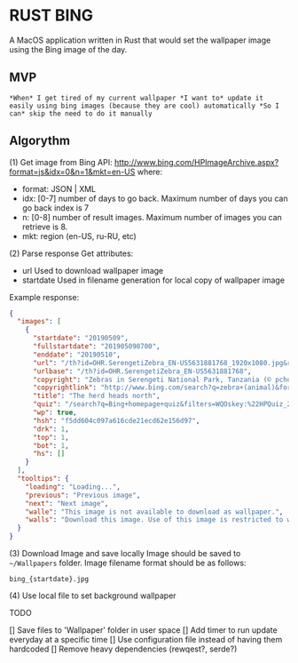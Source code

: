 # RUST BING

A MacOS application written in Rust that would set the wallpaper image using the Bing image of the day.

## MVP

```text
*When* I get tired of my current wallpaper *I want to* update it easily using bing images (because they are cool) automatically *So I can* skip the need to do it manually
```

## Algorythm

(1) Get image from Bing API:
<http://www.bing.com/HPImageArchive.aspx?format=js&idx=0&n=1&mkt=en-US>
where:

* format: JSON | XML
* idx: [0-7] number of days to go back. Maximum number of days you can go back index is 7
* n: [0-8] number of result images. Maximum number of images you can retrieve is 8.
* mkt: region (en-US, ru-RU, etc)

(2) Parse response
Get attributes:

* url
  Used to download wallpaper image
* startdate
  Used in filename generation for local copy of wallpaper image

Example response:

```json
{
  "images": [
    {
      "startdate": "20190509",
      "fullstartdate": "201905090700",
      "enddate": "20190510",
      "url": "/th?id=OHR.SerengetiZebra_EN-US5631881768_1920x1080.jpg&rf=LaDigue_1920x1080.jpg&pid=hp",
      "urlbase": "/th?id=OHR.SerengetiZebra_EN-US5631881768",
      "copyright": "Zebras in Serengeti National Park, Tanzania (© pchoui/Getty Images)",
      "copyrightlink": "http://www.bing.com/search?q=zebra+(animal)&form=hpcapt&filters=HpDate:%2220190509_0700%22",
      "title": "The herd heads north",
      "quiz": "/search?q=Bing+homepage+quiz&filters=WQOskey:%22HPQuiz_20190509_SerengetiZebra%22&FORM=HPQUIZ",
      "wp": true,
      "hsh": "f5dd604c097a616cde21ecd62e156d97",
      "drk": 1,
      "top": 1,
      "bot": 1,
      "hs": []
    }
  ],
  "tooltips": {
    "loading": "Loading...",
    "previous": "Previous image",
    "next": "Next image",
    "walle": "This image is not available to download as wallpaper.",
    "walls": "Download this image. Use of this image is restricted to wallpaper only."
  }
}
```

(3) Download Image and save locally
Image should be saved to `~/Wallpapers` folder.
Image filename format should be as follows:

```text
bing_{startdate}.jpg
```

(4) Use local file to set background wallpaper


TODO

[] Save files to 'Wallpaper' folder in user space
[] Add timer to run update everyday at a specific time
[] Use configuration file instead of having them hardcoded
[] Remove heavy dependencies (rewqest?, serde?)
